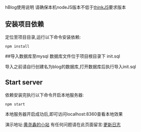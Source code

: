 
hBlog使用说明
请确保本机nodeJS版本不低于[thinkJS](http://thinkjs.org)要求版本
## 安装项目依赖
定位至项目目录,运行以下命令安装依赖:
```
npm install
```
##导入数据库至mysql
数据库文件位于项目根目录下 init.sql

导入之前请自行创建名为blog的数据库,打开数据库后执行导入init.sql
## Start server
依赖安装完执行以下命令开启本地服务器:
```
npm start
```
本地服务器开启成功后,即可访问localhost:8360查看本地效果

演示地址:[黄尧鑫的小站](http://huangyaoxin.com)
有任何问题请在此页面留言:[更新日志](http://huangyaoxin.com/home/index/detial/id/25/path/25)
